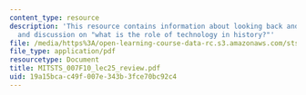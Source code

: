 ```yaml
---
content_type: resource
description: 'This resource contains information about looking back and beyond: presentations
  and discussion on "what is the role of technology in history?"'
file: /media/https%3A/open-learning-course-data-rc.s3.amazonaws.com/sts-007-technology-in-history-fall-2010/19a15bcac49f007e343b3fce70bc92c4_MITSTS_007F10_lec25_review.pdf
file_type: application/pdf
resourcetype: Document
title: MITSTS_007F10_lec25_review.pdf
uid: 19a15bca-c49f-007e-343b-3fce70bc92c4
---
```

